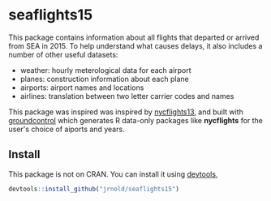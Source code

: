 # seaflights15

This package contains information about all flights that departed or arrived from SEA in 2015.
To help understand what causes delays, it also includes a number of other useful datasets:

- weather: hourly meterological data for each airport
- planes: construction information about each plane
- airports: airport names and locations
- airlines: translation between two letter carrier codes and names

This package was inspired was inspired by [nycflights13](https://github.com/hadley/nycflights13), 
and built with [groundcontrol](https://github.com/jrnold/groundcontrol) which generates R data-only packages like **nycflights** for
the user's choice of aiports and years.

## Install

This package is not on CRAN.
You can install it using [devtools](https://cran.r-project.org/package=devtools),
```r
devtools::install_github("jrnold/seaflights15")
```

